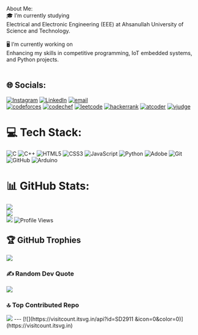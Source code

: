  
<br>About Me:<br>🎓 I’m currently studying<br>Electrical and Electronic Engineering (EEE) at Ahsanullah University of Science and Technology.<br><br>🖥️ I’m currently working on<br>Enhancing my skills in competitive programming, IoT embedded systems, and Python projects.<br><br>


## 🌐 Socials:
[![Instagram](https://img.shields.io/badge/Instagram-%23E4405F.svg?logo=Instagram&logoColor=white)](https://instagram.com/subrata_2911) [![LinkedIn](https://img.shields.io/badge/LinkedIn-%230077B5.svg?logo=linkedin&logoColor=white)](https://www.linkedin.com/in/subrata-das-38055a29b) [![email](https://img.shields.io/badge/Email-D14836?logo=gmail&logoColor=white)](mailto:hydrogenbd82@gmail.com)<br> 
[![codeforces](https://img.shields.io/badge/codeforces-D14836?logo=codeforces&logoColor=white)](https://codeforces.com/profile/subrata_29) [![codechef](https://img.shields.io/badge/codechef-D14836?logo=codechef&logoColor=white)](https://www.codechef.com/users/subrata_29) [![leetcode](https://img.shields.io/badge/leetcode-D14836?logo=leetcode&logoColor=white)](https://leetcode.com/u/subrata_29/) [![hackerrank](https://img.shields.io/badge/hackerrank-D14836?logo=hackerrank&logoColor=white)](https://www.hackerrank.com/profile/subrata_29) [![atcoder](https://img.shields.io/badge/atcoder-D14836?logo=atcoder&logoColor=white)](https://atcoder.jp/users/subrata_29) [![vjudge](https://img.shields.io/badge/vjudge-D14836?logo=vjudge&logoColor=white)](https://vjudge.net/user/subrata111)

# 💻 Tech Stack:
![C](https://img.shields.io/badge/c-%2300599C.svg?style=for-the-badge&logo=c&logoColor=white) ![C++](https://img.shields.io/badge/c++-%2300599C.svg?style=for-the-badge&logo=c%2B%2B&logoColor=white) ![HTML5](https://img.shields.io/badge/html5-%23E34F26.svg?style=for-the-badge&logo=html5&logoColor=white) ![CSS3](https://img.shields.io/badge/css3-%231572B6.svg?style=for-the-badge&logo=css3&logoColor=white) ![JavaScript](https://img.shields.io/badge/javascript-%23323330.svg?style=for-the-badge&logo=javascript&logoColor=%23F7DF1E) ![Python](https://img.shields.io/badge/python-3670A0?style=for-the-badge&logo=python&logoColor=ffdd54)  ![Adobe](https://img.shields.io/badge/adobe-%23FF0000.svg?style=for-the-badge&logo=adobe&logoColor=white)   ![Git](https://img.shields.io/badge/git-%23F05033.svg?style=for-the-badge&logo=git&logoColor=white) ![GitHub](https://img.shields.io/badge/github-%23121011.svg?style=for-the-badge&logo=github&logoColor=white) ![Arduino](https://img.shields.io/badge/-Arduino-00979D?style=for-the-badge&logo=Arduino&logoColor=white) 
# 📊 GitHub Stats:
<img src="https://github-readme-stats.vercel.app/api?username=SD2911&theme=dark&hide_border=false&include_all_commits=true&count_private=true" /><br/>
<img src="https://github-readme-streak-stats.herokuapp.com/?user=SD2911&theme=dark&hide_border=false" /><br/>
<img src="https://github-readme-stats.vercel.app/api/top-langs/?username=SD2911&theme=dark&hide_border=false&include_all_commits=true&count_private=true&layout=compact" />
 ![Profile Views](https://komarev.com/ghpvc/?username=SD2911&color=blue)

## 🏆 GitHub Trophies
<img src="https://github-profile-trophy.vercel.app/?username=SD2911&theme=dark&no-frame=false&no-bg=true&margin-w=4" />

### ✍️ Random Dev Quote
![](https://quotes-github-readme.vercel.app/api?type=horizontal&theme=radical)

### 🔝 Top Contributed Repo
<img src="https://github-contributor-stats.vercel.app/api?username=SD2911" />
---
[![](https://visitcount.itsvg.in/api?id=SD2911 &icon=0&color=0)](https://visitcount.itsvg.in)

<!-- Proudly created with GPRM ( https://gprm.itsvg.in ) -->
